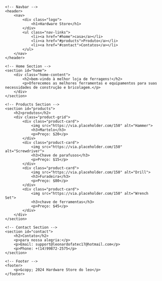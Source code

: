     <!-- Navbar -->
    <header>
        <nav>
            <div class="logo">
                <h1>Hardware Store</h1>
            </div>
            <ul class="nav-links">
                <li><a href="#home">casa</a></li>
                <li><a href="#products">Produto</a></li>
                <li><a href="#contact">Contatos</a></li>
            </ul>
        </nav>
    </header>

    <!-- Home Section -->
    <section id="home">
        <div class="home-content">
            <h2>bem-vindo à melhor loja de ferragens!</h2>
            <p>Oferecemos as melhores ferramentas e equipamentos para suas necessidades de construção e bricolagem.</p>
        </div>
    </section>

    <!-- Products Section -->
    <section id="products">
        <h2>produtos</h2>
        <div class="product-grid">
            <div class="product-card">
                <img src="https://via.placeholder.com/150" alt="Hammer">
                <h3>Martelo</h3>
                <p>Preço: $20</p>
            </div>
            <div class="product-card">
                <img src="https://via.placeholder.com/150" alt="Screwdriver">
                <h3>Chave de parafusos</h3>
                <p>Preço: $15</p>
            </div>
            <div class="product-card">
                <img src="https://via.placeholder.com/150" alt="Drill">
                <h3>Furadeira</h3>
                <p>Preço: $80</p>
            </div>
            <div class="product-card">
                <img src="https://via.placeholder.com/150" alt="Wrench Set">
                <h3>chave de ferramentas</h3>
                <p>Preço: $45</p>
            </div>
        </div>
    </section>

    <!-- Contact Section -->
    <section id="contact">
        <h2>Contato</h2>
        <p>para nossa alegria:</p>
        <p>Email: support@leonardofatec17@hotmail.com</p>
        <p>Phone: +(14)99872-2575</p>
    </section>

    <!-- Footer -->
    <footer>
        <p>&copy; 2024 Hardware Store do leo</p>
    </footer>
